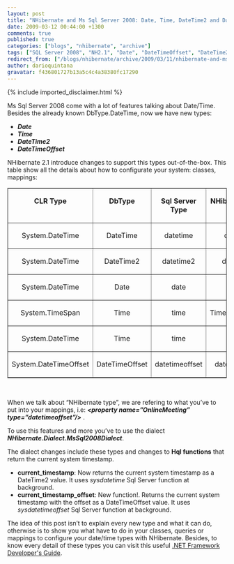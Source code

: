 ```yaml
---
layout: post
title: "NHibernate and Ms Sql Server 2008: Date, Time, DateTime2 and DateTimeOffset"
date: 2009-03-12 00:44:00 +1300
comments: true
published: true
categories: ["blogs", "nhibernate", "archive"]
tags: ["SQL Server 2008", "NH2.1", "Date", "DateTimeOffset", "DateTime2", "Time"]
redirect_from: ["/blogs/nhibernate/archive/2009/03/11/nhibernate-and-ms-sql-server-2008-date-time-datetime2-and-datetimeoffset.aspx/"]
author: darioquintana
gravatar: f436801727b13a5c4c4a38380fc17290
---
```

{% include imported_disclaimer.html %}
<p>Ms Sql Server 2008 come with a lot of features talking about Date/Time. Besides the already known DbType.DateTime, now we have new types:</p>
<ul>
<li><i><b>Date </b></i></li>
<li><i><b>Time </b></i></li>
<li><i><b>DateTime2 </b></i></li>
<li><i><b>DateTimeOffset</b></i> </li>
</ul>
<p>NHibernate 2.1 introduce changes to support this types out-of-the-box. This table show all the details about how to configurate your system: classes, mappings:</p>
<table border="1" cellpadding="2" cellspacing="0" width="614">
<tbody>
<tr>
<td valign="top" width="155">
<p align="center"><b>CLR Type </b></p>
</td>
<td valign="top" width="111">
<p align="center"><b>DbType </b></p>
</td>
<td valign="top" width="152">
<p align="center"><b>Sql Server Type</b></p>
</td>
<td valign="top" width="194">
<p align="center"><b>NHibernate type</b></p>
</td>
</tr>
<tr>
<td valign="top" width="155">
<p align="center">System.DateTime</p>
</td>
<td valign="top" width="111">
<p align="center">DateTime</p>
</td>
<td valign="top" width="152">
<p align="center">datetime</p>
</td>
<td valign="top" width="194">
<p align="center">datetime</p>
</td>
</tr>
<tr>
<td valign="top" width="155">
<p align="center">System.DateTime</p>
</td>
<td valign="top" width="111">
<p align="center">DateTime2</p>
</td>
<td valign="top" width="152">
<p align="center">datetime2</p>
</td>
<td valign="top" width="194">
<p align="center">datetime2</p>
</td>
</tr>
<tr>
<td valign="top" width="155">
<p align="center">System.DateTime</p>
</td>
<td valign="top" width="111">
<p align="center">Date</p>
</td>
<td valign="top" width="152">
<p align="center">date</p>
</td>
<td valign="top" width="194">
<p align="center">date</p>
</td>
</tr>
<tr>
<td valign="top" width="155">
<p align="center">System.TimeSpan</p>
</td>
<td valign="top" width="111">
<p align="center">Time</p>
</td>
<td valign="top" width="152">
<p align="center">time</p>
</td>
<td valign="top" width="194">
<p align="center">TimeAsTimeSpan</p>
</td>
</tr>
<tr>
<td valign="top" width="155">
<p align="center">System.DateTime</p>
</td>
<td valign="top" width="111">
<p align="center">Time</p>
</td>
<td valign="top" width="152">
<p align="center">time</p>
</td>
<td valign="top" width="194">
<p align="center">time</p>
</td>
</tr>
<tr>
<td valign="top" width="155">
<p align="center">System.DateTimeOffset</p>
</td>
<td valign="top" width="111">
<p align="center">DateTimeOffset</p>
</td>
<td valign="top" width="152">
<p align="center">datetimeoffset</p>
</td>
<td valign="top" width="194">
<p align="center">datetimeoffset</p>
</td>
</tr>
</tbody>
</table>
<p>&nbsp;</p>
<p>When we talk about &ldquo;NHibernate type&rdquo;, we are refering to what you&rsquo;ve to put into your mappings, i.e: <i><b>&lt;property name=&rdquo;OnlineMeeting&rdquo; type=&rdquo;datetimeoffset&rdquo;/&gt;</b> </i>. </p>
<p>To use this features and more you&rsquo;ve to use the dialect <b><i>NHibernate.Dialect.MsSql2008Dialect</i></b>. </p>
<p>The dialect changes include these types and changes to <b>Hql functions</b> that return the current system timestamp.</p>
<ul>
<li><b>current_timestamp</b>: Now returns the current system timestamp as a DateTime2 value. It uses <i>sysdatetime</i> Sql Server function at background.</li>
<li><b>current_timestamp_offset</b>: New function!. Returns the current system timestamp with the offset as a DateTimeOffset value. It uses <i>sysdatetimeoffset</i> Sql Server function at background.</li>
</ul>
<p>The idea of this post isn&rsquo;t to explain every new type and what it can do, otherwise is to show you what have to do in your classes, queries or mappings to configure your date/time types with NHibernate. Besides, to know every detail of these types you can visit this useful <a href="http://msdn.microsoft.com/en-us/library/bb675168.aspx">.NET Framework Developer's Guide</a>.</p>
